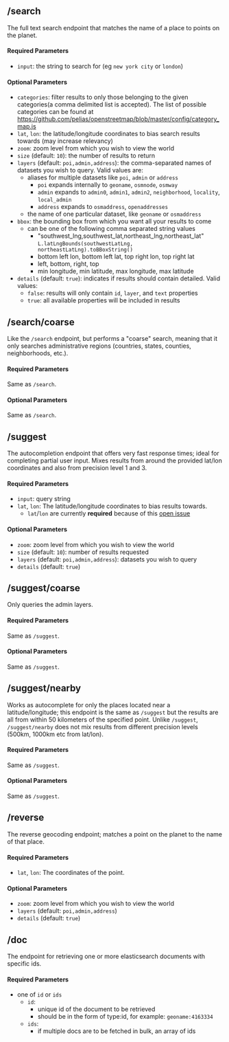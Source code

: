## /search

The full text search endpoint that matches the name of a place to points on the planet.

#### Required Parameters
* `input`: the string to search for (eg `new york city` or `london`)

#### Optional Parameters
* `categories`: filter results to only those belonging to the given categories(a comma delimited
  list is accepted). The list of possible categories can be found at
  https://github.com/pelias/openstreetmap/blob/master/config/category_map.js
* `lat`, `lon`: the latitude/longitude coordinates to bias search results towards (may increase relevancy)
* `zoom`: zoom level from which you wish to view the world
* `size` (default: `10`): the number of results to return
* `layers` (default: `poi,admin,address`): the comma-separated names of datasets you wish to query. Valid values are:
  * aliases for multiple datasets like `poi`, `admin` or `address`
    * `poi` expands internally to `geoname`, `osmnode`, `osmway`
    * `admin` expands to `admin0`, `admin1`, `admin2`, `neighborhood`, `locality`, `local_admin`
    * `address` expands to `osmaddress`, `openaddresses`
  * the name of one particular dataset, like `geoname` or `osmaddress`
* `bbox`: the bounding box from which you want all your results to come
  * can be one of the following comma separated string values
    * "southwest_lng,southwest_lat,northeast_lng,northeast_lat" `L.latLngBounds(southwestLatLng, northeastLatLng).toBBoxString()`
    * bottom left lon, bottom left lat, top right lon, top right lat
    * left, bottom, right, top
    * min longitude, min latitude, max longitude, max latitude
* `details` (default: `true`): indicates if results should contain detailed. Valid values:
  * `false`: results will only contain `id`, `layer`, and `text` properties
  * `true`: all available properties will be included in results


## /search/coarse

Like the `/search` endpoint, but performs a "coarse" search, meaning that it only searches administrative regions
(countries, states, counties, neighborhoods, etc.).

#### Required Parameters
Same as `/search`.

#### Optional Parameters
Same as `/search`.

## /suggest

The autocompletion endpoint that offers very fast response times; ideal for completing partial user input. Mixes
results from around the provided lat/lon coordinates and also from precision level 1 and 3.

#### Required Parameters
* `input`: query string
* `lat`, `lon`: The latitude/longitude coordinates to bias results towards.
  * `lat`/`lon` are currently **required** because of this [open issue](https://github.com/elasticsearch/elasticsearch/issues/6444)

#### Optional Parameters
* `zoom`: zoom level from which you wish to view the world
* `size` (default: `10`): number of results requested
* `layers` (default: `poi,admin,address`): datasets you wish to query
* `details` (default: `true`)

## /suggest/coarse

Only queries the admin layers.

#### Required Parameters
Same as `/suggest`.

#### Optional Parameters
Same as `/suggest`.


## /suggest/nearby

Works as autocomplete for only the places located near a latitude/longitude; this endpoint is the same as `/suggest`
but the results are all from within 50 kilometers of the specified point.  Unlike `/suggest`, `/suggest/nearby` does
not mix results from different precision levels (500km, 1000km etc from lat/lon).

#### Required Parameters
Same as `/suggest`.

#### Optional Parameters
Same as `/suggest`.

## /reverse

The reverse geocoding endpoint; matches a point on the planet to the name of that place.

#### Required Parameters
* `lat`, `lon`: The coordinates of the point.

#### Optional Parameters
* `zoom`: zoom level from which you wish to view the world
* `layers` (default: `poi,admin,address`)
* `details` (default: `true`)


## /doc

The endpoint for retrieving one or more elasticsearch documents with specific ids.

#### Required Parameters
* one of `id` or `ids`
  * `id`:
    * unique id of the document to be retrieved
    * should be in the form of type:id, for example: `geoname:4163334`
  * `ids`:
    * if multiple docs are to be fetched in bulk, an array of ids
